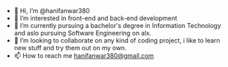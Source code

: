 - 👋 Hi, I’m @hanifanwar380
- 👀 I’m interested in front-end and back-end development
- 🌱 I’m currently pursuing a bachelor's degree in Information Technology and aslo pursuing Software Engineering on alx.
- 💞️ I’m looking to collaborate on any kind of coding project, i like to learn new stuff and try them out on my own.
- 📫 How to reach me hanifanwar380@gmail.com

<!---
hanifanwar380/hanifanwar380 is a ✨ special ✨ repository because its `README.md` (this file) appears on your GitHub profile.
You can click the Preview link to take a look at your changes.
--->
